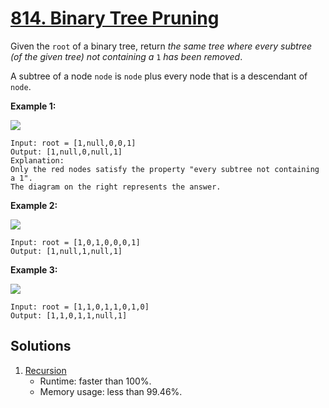 # [814. Binary Tree Pruning](https://leetcode.com/problems/binary-tree-pruning/)

Given the `root` of a binary tree, return _the same tree where every subtree (of the given tree) not containing a_ `1` _has been removed_.

A subtree of a node `node` is `node` plus every node that is a descendant of `node`.

**Example 1:**

![](https://s3-lc-upload.s3.amazonaws.com/uploads/2018/04/06/1028_2.png)

```
Input: root = [1,null,0,0,1]
Output: [1,null,0,null,1]
Explanation:
Only the red nodes satisfy the property "every subtree not containing a 1".
The diagram on the right represents the answer.
```

**Example 2:**

![](https://s3-lc-upload.s3.amazonaws.com/uploads/2018/04/06/1028_1.png)

```
Input: root = [1,0,1,0,0,0,1]
Output: [1,null,1,null,1]
```

**Example 3:**

![](https://s3-lc-upload.s3.amazonaws.com/uploads/2018/04/05/1028.png)

```
Input: root = [1,1,0,1,1,0,1,0]
Output: [1,1,0,1,1,null,1]
```

## Solutions
1. [Recursion](./BinaryTreePruning.java)
    - Runtime: faster than 100%.
    - Memory usage: less than 99.46%.
